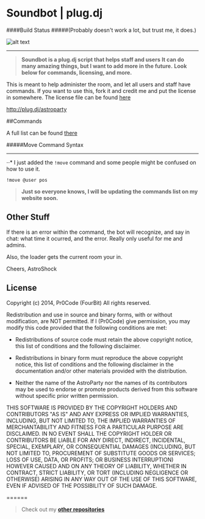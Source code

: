 Soundbot | plug.dj
======

####Build Status
#####(Probably doesn't work a lot, but trust me, it does.)

![alt text](https://travis-ci.org/Pr0Code/Sound.svg?branch=master)
***

> **Soundbot is a plug.dj script that helps staff and users**
> **It can do many amazing things, but I want to add more in the future.**
> **Look below for commands, licensing, and more.**


This is meant to help administer the room, and let all users and staff have commands. If you want to use this, fork it and credit me and put the license in somewhere. The license file can be found [here](https://github.com/Pr0Code/Sound/blob/master/LICENSE)

http://plug.dj/astroparty

##Commands

A full list can be found [there](http://astroshock.bl.ee/soundbot)

#####Move Command Syntax
***

⋅⋅* I just added the ```!move``` command and some people might be confused on how to use it.

```
!move @user pos
```

> **Just so everyone knows, I will be updating the commands list on my website soon.**

Other Stuff
-----
If there is an error within the command, the bot will recognize, and say in chat: what time it ocurred, and the error. Really only useful for me and admins.

Also, the loader gets the current room your in.

Cheers,
AstroShock

License
-----

Copyright (c) 2014, Pr0Code (FourBit)
All rights reserved.

Redistribution and use in source and binary forms, with or without
modification, are NOT permitted. If I (Pr0Code) give permission, you may modify this code provided that the following conditions are met:

* Redistributions of source code must retain the above copyright notice, this
  list of conditions and the following disclaimer.

* Redistributions in binary form must reproduce the above copyright notice,
  this list of conditions and the following disclaimer in the documentation
  and/or other materials provided with the distribution.

* Neither the name of the AstroParty nor the names of its
  contributors may be used to endorse or promote products derived from
  this software without specific prior written permission.

THIS SOFTWARE IS PROVIDED BY THE COPYRIGHT HOLDERS AND CONTRIBUTORS "AS IS"
AND ANY EXPRESS OR IMPLIED WARRANTIES, INCLUDING, BUT NOT LIMITED TO, THE
IMPLIED WARRANTIES OF MERCHANTABILITY AND FITNESS FOR A PARTICULAR PURPOSE ARE
DISCLAIMED. IN NO EVENT SHALL THE COPYRIGHT HOLDER OR CONTRIBUTORS BE LIABLE
FOR ANY DIRECT, INDIRECT, INCIDENTAL, SPECIAL, EXEMPLARY, OR CONSEQUENTIAL
DAMAGES (INCLUDING, BUT NOT LIMITED TO, PROCUREMENT OF SUBSTITUTE GOODS OR
SERVICES; LOSS OF USE, DATA, OR PROFITS; OR BUSINESS INTERRUPTION) HOWEVER
CAUSED AND ON ANY THEORY OF LIABILITY, WHETHER IN CONTRACT, STRICT LIABILITY,
OR TORT (INCLUDING NEGLIGENCE OR OTHERWISE) ARISING IN ANY WAY OUT OF THE USE
OF THIS SOFTWARE, EVEN IF ADVISED OF THE POSSIBILITY OF SUCH DAMAGE.

======

> Check out my **[other repositories](https://github.com/Pr0Code?tab=repositories)**

